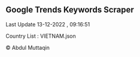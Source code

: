 

## Google Trends Keywords Scraper 
 
Last Update 13-12-2022 , 09:16:51

Country List :
VIETNAM.json



© Abdul Muttaqin 
